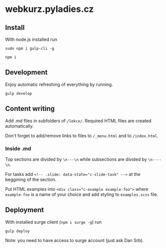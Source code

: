 # webkurz.pyladies.cz


## Install

With node.js installed run

```shell
sudo npm i gulp-cli -g
```

```shell
npm i
```


## Development

Enjoy automatic refreshing of everything by running.

```shell
gulp develop
```

## Content writing

Add .md files in subfolders of `/lekce/`. Required HTML files are created automatically.

Don't forget to add/remove links to files to `/_menu.html` and to `/index.html`. 


### Inside .md

Top sections are divided by `\n---\n` while subsections are divided by `\n----\n`.
 
For tasks add `<!-- .slide: data-state="c-slide-task" -->` at the beggining of the section.

Put HTML examples into `<div class="c-example example-foo">` where `example-foo` is a name of your choice and add styling to `examples.scss` file.



## Deployment

With installed surge client (`npm i surge -g`) run

```shell
gulp deploy
```

Note: you need to have access to surge account (just ask Dan Srb).
